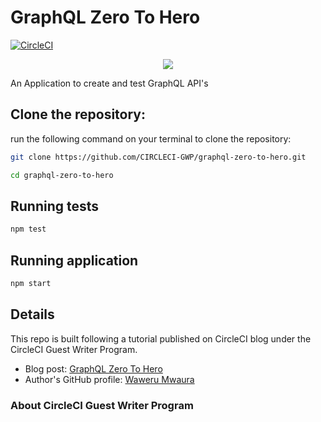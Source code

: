 # GraphQL Zero To Hero

[![CircleCI](https://dl.circleci.com/status-badge/img/gh/CIRCLECI-GWP/graphql-zero-to-hero/tree/graphql-circleci.svg?style=svg)](https://dl.circleci.com/status-badge/redirect/gh/CIRCLECI-GWP/graphql-zero-to-hero/tree/graphql-circleci)

<p align="center"><img src="https://avatars3.githubusercontent.com/u/59034516"></p>

An Application to create and test GraphQL API's

## Clone the repository:

run the following command on your terminal to clone the repository:

```bash
git clone https://github.com/CIRCLECI-GWP/graphql-zero-to-hero.git

cd graphql-zero-to-hero
```

## Running tests

```bash
npm test
```

## Running application

```bash
npm start
```

## Details

This repo is built following a tutorial published on CircleCI blog under the CircleCI Guest Writer Program.

- Blog post: [ GraphQL Zero To Hero][blog]
- Author's GitHub profile: [Waweru Mwaura][author]

### About CircleCI Guest Writer Program

[blog]: https://circleci.com/blog/testing-react-component-with-cypress/
[author]: https://github.com/mwaz
